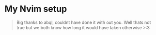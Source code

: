 # My Nvim setup
> Big thanks to abql, couldnt have done it with out you. Well thats not true but we both know how long it would have taken otherwise >:3


